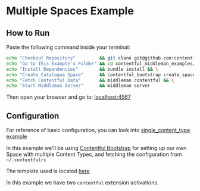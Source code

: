 # Multiple Spaces Example

## How to Run

Paste the following command inside your terminal:

```bash
echo "Checkout Repository"         && git clone git@github.com:contentful-labs/contentful_middleman_examples.git && \
echo "Go to This Example's Folder" && cd contentful_middleman_examples/examples/multiple_spaces && \
echo "Install Dependencies"        && bundle install && \
echo "Create Catalogue Space"      && contentful_bootstrap create_space my_catalogue --json-template bootstrap_templates/catalogue.json && \
echo "Fetch Contentful Data"       && middleman contentful && \
echo "Start Middleman Server"      && middleman server
```

Then open your browser and go to: [localhost:4567](http://localhost:4567)

## Configuration

For reference of basic configuration, you can look into [single_content_type example](../single_content_type/README.md)

In this example we'll be using [Contentful Bootstrap](https://github.com/contentful-labs/contentful-bootstrap.rb) for setting up our own Space with multiple Content Types, and fetching
the configuration from `~/.contentfulrc`

The template used is located [here](./bootstrap_templates/catalogue.json)

In this example we have two `contentful` extension activations.
